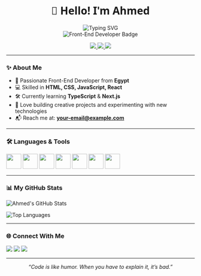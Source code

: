 <div align="center">
  <h1 style="font-family: 'Segoe UI', Tahoma, Geneva, Verdana, sans-serif;">👋 Hello! I'm Ahmed</h1>

  <!-- Animated Typing Effect -->
  <img src="https://readme-typing-svg.demolab.com/?lines=Front-End%20Developer;Open%20Source%20Enthusiast;Lifelong%20Learner;Always%20learning%20new%20things&font=Fira%20Code&center=true&width=440&height=45&color=00BFFF&vCenter=true&pause=1000&size=22" alt="Typing SVG" />

  <br/>
  <img src="https://img.shields.io/badge/Front--End%20Developer-28A9E0?style=for-the-badge&logo=react&logoColor=white" alt="Front-End Developer Badge" />
</div>
<p align="center">
  <a href="https://www.linkedin.com/in/ahmed-mokhtar-a23a10372">
    <img src="https://img.shields.io/badge/LinkedIn-0A66C2?style=for-the-badge&logo=linkedin&logoColor=white" />
  </a>
  <a href="https://www.facebook.com/share/1GZmgpbeRE/">
    <img src="https://img.shields.io/badge/Facebook-1877F2?style=for-the-badge&logo=facebook&logoColor=white" />
  </a>
  <a href="https://www.instagram.com/ahmed404mo?igsh=eGdnaXplaThrODg5">
    <img src="https://img.shields.io/badge/Instagram-E4405F?style=for-the-badge&logo=instagram&logoColor=white" />
  </a>
</p>




---

### ✨ About Me
- 🚀 Passionate Front-End Developer from **Egypt**
- 💻 Skilled in **HTML, CSS, JavaScript, React**
- 🛠️ Currently learning **TypeScript** & **Next.js**
- 🌱 Love building creative projects and experimenting with new technologies
- 📬 Reach me at: **[your-email@example.com](mailto:your-email@example.com)**  

---

### 🛠️ Languages & Tools
<p align="left">
  <img src="https://cdn.jsdelivr.net/gh/devicons/devicon/icons/javascript/javascript-original.svg" width="40" height="40"/>
  <img src="https://cdn.jsdelivr.net/gh/devicons/devicon/icons/react/react-original.svg" width="40" height="40"/>
  <img src="https://cdn.jsdelivr.net/gh/devicons/devicon/icons/typescript/typescript-original.svg" width="40" height="40"/>
  <img src="https://cdn.jsdelivr.net/gh/devicons/devicon/icons/html5/html5-original.svg" width="40" height="40"/>
  <img src="https://cdn.jsdelivr.net/gh/devicons/devicon/icons/css3/css3-original.svg" width="40" height="40"/>
  <img src="https://cdn.jsdelivr.net/gh/devicons/devicon/icons/git/git-original.svg" width="40" height="40"/>
  <img src="https://cdn.jsdelivr.net/gh/devicons/devicon/icons/github/github-original.svg" width="40" height="40"/>
</p>

---

### 📊 My GitHub Stats
![Ahmed's GitHub Stats](https://github-readme-stats.vercel.app/api?username=ahmedmo&show_icons=true&theme=radical)

![Top Languages](https://github-readme-stats.vercel.app/api/top-langs/?username=ahmedmo&layout=compact&theme=radical)

---

### 🌐 Connect With Me
<p align="left">
<a href="https://www.linkedin.com/in/your-linkedin"><img src="https://img.shields.io/badge/LinkedIn-0077B5?style=for-the-badge&logo=linkedin&logoColor=white"/></a>
<a href="https://twitter.com/your-twitter"><img src="https://img.shields.io/badge/Twitter-1DA1F2?style=for-the-badge&logo=twitter&logoColor=white"/></a>
<a href="mailto:your-email@example.com"><img src="https://img.shields.io/badge/Email-D14836?style=for-the-badge&logo=gmail&logoColor=white"/></a>
</p>

---

<div align="center">
  <i>“Code is like humor. When you have to explain it, it’s bad.”</i>
</div>

